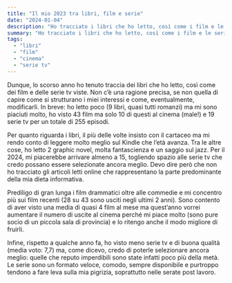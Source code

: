 ```yaml
---
title: "Il mio 2023 tra libri, film e serie"
date: "2024-01-04"
description: "Ho tracciato i libri che ho letto, così come i film e le serie viste durante l'anno. Quindi?"
summary: "Ho tracciato i libri che ho letto, così come i film e le serie viste durante l'anno. Quindi?"
tags: 
  - "libri"
  - "film"
  - "cinema"
  - "serie tv"
---
```


Dunque, lo scorso anno ho tenuto traccia dei libri che ho letto, così come dei film e delle serie tv viste. Non c’è una ragione precisa, se non quella di capire come si strutturano i miei interessi e come, eventualmente, modificarli.
In breve: ho letto poco (9 libri, quasi tutti romanzi) ma mi sono piaciuti molto, ho visto 43 film ma solo 10 di questi al cinema (male!) e 19 serie tv per un totale di 255 episodi.

Per quanto riguarda i libri, il più delle volte insisto con il cartaceo ma mi rendo conto di leggere molto meglio sul Kindle che l’età avanza. Tra le altre cose, ho letto 2 graphic novel, molta fantascienza e un saggio sul jazz. Per il 2024, mi piacerebbe arrivare almeno a 15, togliendo spazio alle serie tv che credo possano essere selezionate ancora meglio. Devo dire però che non ho tracciato gli articoli letti online che rappresentano la parte predominante della mia dieta informativa.

Prediligo di gran lunga i film drammatici oltre alle commedie e mi concentro più sui film recenti (28 su 43 sono usciti negli ultimi 2 anni). Sono contento di aver visto una media di quasi 4 film al mese ma quest’anno vorrei aumentare il numero di uscite al cinema perché mi piace molto (sono pure socio di un piccola sala di provincia) e lo ritengo anche il modo migliore di fruirli.

Infine, rispetto a qualche anno fa, ho visto meno serie tv e di buona qualità (media voto: 7,7) ma, come dicevo, credo di poterle selezionare ancora meglio: quelle che reputo imperdibili sono state infatti poco più della metà. Le serie sono un formato veloce, comodo, sempre disponibile e purtroppo tendono a fare leva sulla mia pigrizia, soprattutto nelle serate post lavoro.